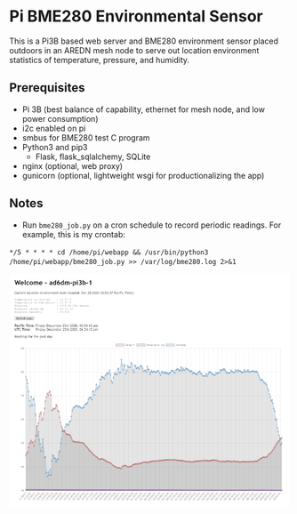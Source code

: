 # Pi BME280 Environmental Sensor
This is a Pi3B based web server and BME280 environment sensor placed outdoors in an AREDN mesh node to serve out location environment statistics of temperature, pressure, and humidity.

## Prerequisites
- Pi 3B (best balance of capability, ethernet for mesh node, and low power consumption)
- i2c enabled on pi
- smbus for BME280 test C program
- Python3 and pip3
	- Flask, flask_sqlalchemy, SQLite
- nginx (optional, web proxy)
- gunicorn (optional, lightweight wsgi for productionalizing the app)

## Notes
- Run `bme280_job.py` on a cron schedule to record periodic readings. For example, this is my crontab:

`*/5 * * * * cd /home/pi/webapp && /usr/bin/python3 /home/pi/webapp/bme280_job.py >> /var/log/bme280.log 2>&1`

![Webpage screenshot example](/images/screenshot_12_25.png)
